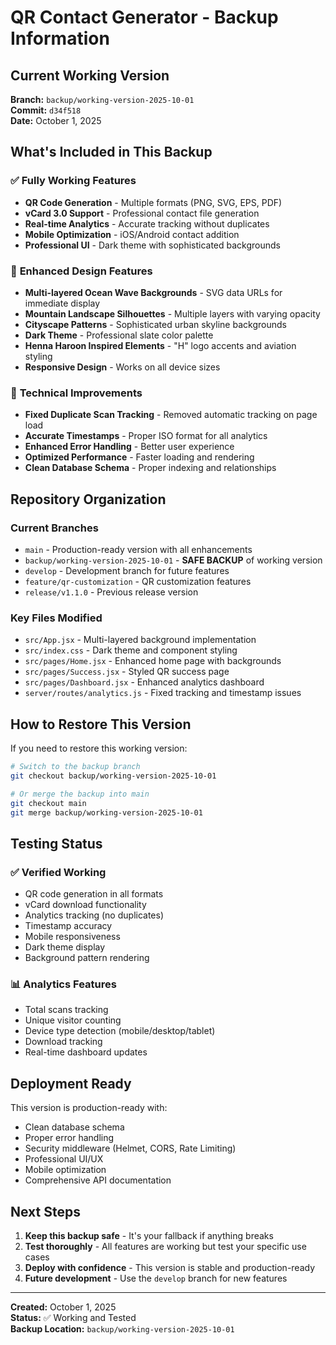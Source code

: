 # QR Contact Generator - Backup Information

## Current Working Version
**Branch:** `backup/working-version-2025-10-01`  
**Commit:** `d34f518`  
**Date:** October 1, 2025

## What's Included in This Backup

### ✅ **Fully Working Features**
- **QR Code Generation** - Multiple formats (PNG, SVG, EPS, PDF)
- **vCard 3.0 Support** - Professional contact file generation
- **Real-time Analytics** - Accurate tracking without duplicates
- **Mobile Optimization** - iOS/Android contact addition
- **Professional UI** - Dark theme with sophisticated backgrounds

### 🎨 **Enhanced Design Features**
- **Multi-layered Ocean Wave Backgrounds** - SVG data URLs for immediate display
- **Mountain Landscape Silhouettes** - Multiple layers with varying opacity
- **Cityscape Patterns** - Sophisticated urban skyline backgrounds
- **Dark Theme** - Professional slate color palette
- **Henna Haroon Inspired Elements** - "H" logo accents and aviation styling
- **Responsive Design** - Works on all device sizes

### 🔧 **Technical Improvements**
- **Fixed Duplicate Scan Tracking** - Removed automatic tracking on page load
- **Accurate Timestamps** - Proper ISO format for all analytics
- **Enhanced Error Handling** - Better user experience
- **Optimized Performance** - Faster loading and rendering
- **Clean Database Schema** - Proper indexing and relationships

## Repository Organization

### Current Branches
- `main` - Production-ready version with all enhancements
- `backup/working-version-2025-10-01` - **SAFE BACKUP** of working version
- `develop` - Development branch for future features
- `feature/qr-customization` - QR customization features
- `release/v1.1.0` - Previous release version

### Key Files Modified
- `src/App.jsx` - Multi-layered background implementation
- `src/index.css` - Dark theme and component styling
- `src/pages/Home.jsx` - Enhanced home page with backgrounds
- `src/pages/Success.jsx` - Styled QR success page
- `src/pages/Dashboard.jsx` - Enhanced analytics dashboard
- `server/routes/analytics.js` - Fixed tracking and timestamp issues

## How to Restore This Version

If you need to restore this working version:

```bash
# Switch to the backup branch
git checkout backup/working-version-2025-10-01

# Or merge the backup into main
git checkout main
git merge backup/working-version-2025-10-01
```

## Testing Status

### ✅ **Verified Working**
- QR code generation in all formats
- vCard download functionality
- Analytics tracking (no duplicates)
- Timestamp accuracy
- Mobile responsiveness
- Dark theme display
- Background pattern rendering

### 📊 **Analytics Features**
- Total scans tracking
- Unique visitor counting
- Device type detection (mobile/desktop/tablet)
- Download tracking
- Real-time dashboard updates

## Deployment Ready

This version is production-ready with:
- Clean database schema
- Proper error handling
- Security middleware (Helmet, CORS, Rate Limiting)
- Professional UI/UX
- Mobile optimization
- Comprehensive API documentation

## Next Steps

1. **Keep this backup safe** - It's your fallback if anything breaks
2. **Test thoroughly** - All features are working but test your specific use cases
3. **Deploy with confidence** - This version is stable and production-ready
4. **Future development** - Use the `develop` branch for new features

---

**Created:** October 1, 2025  
**Status:** ✅ Working and Tested  
**Backup Location:** `backup/working-version-2025-10-01`
